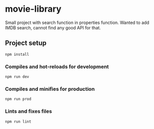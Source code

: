 # movie-library

Small project with search function in properties function. Wanted to add IMDB search, cannot find any good API for that.

## Project setup
```
npm install
```

### Compiles and hot-reloads for development
```
npm run dev
```

### Compiles and minifies for production
```
npm run prod
```

### Lints and fixes files
```
npm run lint
```
